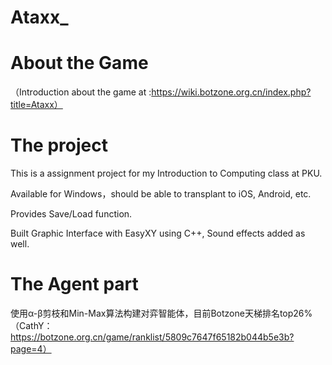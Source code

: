 # Ataxx_

# About the Game

（Introduction about the game at :https://wiki.botzone.org.cn/index.php?title=Ataxx）

# The project

This is a assignment project for my Introduction to Computing class at PKU. 

Available for Windows，should be able to transplant to iOS, Android, etc.

Provides Save/Load function.

Built Graphic Interface with EasyXY using C++, Sound effects added as well.


# The Agent part

使用α-β剪枝和Min-Max算法构建对弈智能体，目前Botzone天梯排名top26%（CathY：https://botzone.org.cn/game/ranklist/5809c7647f65182b044b5e3b?page=4）


